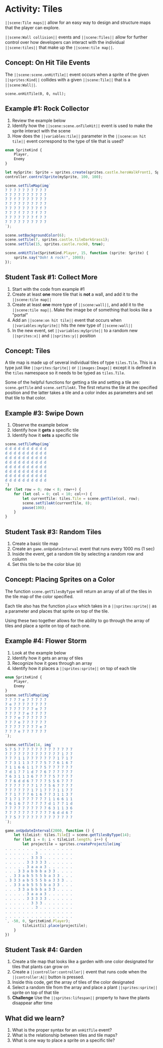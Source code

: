 # Activity: Tiles

``||scene:Tile maps||`` allow for an easy way to design and structure maps that the player can explore.

``||scene:Wall collision||`` events and ``||scene:Tiles||`` allow for further control over how developers can interact with the individual ``||scene:tiles||`` that make up the ``||scene:tile map||``.

## Concept: On Hit Tile Events

The ``||scene:scene.onHitTile||`` event occurs when a sprite of the given ``||sprites:Kind||`` collides with a given ``||scene:Tile||`` that is a ``||scene:Wall||``.

```sig
scene.onHitTile(0, 0, null);
```

## Example #1: Rock Collector

1. Review the example below
2. Identify how the ``||scene:scene.onTileHit||`` event is used to make the sprite interact with the scene
3. How does the ``||variables:tile||`` parameter in the ``||scene:on hit tile||`` event correspond to the type of tile that is used?

```typescript
enum SpriteKind {
    Player,
    Enemy
}

let mySprite: Sprite = sprites.create(sprites.castle.heroWalkFront1, SpriteKind.Player);
controller.controlSprite(mySprite, 100, 100);

scene.setTileMap(img`
7 7 7 7 7 7 7 7 7 7 
7 7 7 7 7 7 7 7 7 7 
7 7 f 7 7 7 7 7 7 7 
7 7 7 7 7 7 7 7 7 7 
7 7 7 7 7 7 7 7 f 7 
7 7 7 f 7 7 7 f 7 7 
7 7 7 7 7 7 7 f 7 7 
7 7 7 7 7 7 7 7 7 7 
`);

scene.setBackgroundColor(6);
scene.setTile(7, sprites.castle.tileDarkGrass1);
scene.setTile(15, sprites.castle.rock0, true);

scene.onHitTile(SpriteKind.Player, 15, function (sprite: Sprite) {
    sprite.say("Ooh! A rock!", 1000);
});
```

## Student Task #1: Collect More

1. Start with the code from example #1
2. Create at least **one** more tile that is **not** a wall, and add it to the ``||scene:tile map||``
3. Create at least **one** more type of ``||scene:wall||``, and add it to the ``||scene:tile map||``. Make the image be of something that looks like a "portal"
4. Add an ``||scene:on hit tile||`` event that occurs when ``||variables:mySprite||`` hits the new type of ``||scene:wall||``
5. In the new event, set ``||variables:mySprite||`` to a random new ``||sprites:x||`` and ``||sprites:y||`` position

## Concept: Tiles

A tile map is made up of several individual tiles of type ``tiles.Tile``. This is a type just like ``||sprites:Sprite||`` or ``||images:Image||`` except it is defined in the ``tiles`` namespace so it needs to be typed as ``tiles.Tile``. 

Some of the helpful functions for getting a tile and setting a tile are:
``scene.getTile`` and ``scene.setTileAt``. The first returns the tile at the specified position and the latter takes a tile and a color index as parameters and set that tile to that color.

## Example #3: Swipe Down

1. Observe the example below
2. Identify how it **gets** a specific tile
3. Identify how it **sets** a specific tile

```typescript
scene.setTileMap(img`
d d d d d d d d d d 
d d d d d d d d d d 
d d d d d d d d d d 
d d d d d d d d d d 
d d d d d d d d d d 
d d d d d d d d d d 
d d d d d d d d d d 
d d d d d d d d d d 
`)
for (let row = 0; row < 8; row++) {
    for (let col = 0; col < 10; col++) {
        let currentTile: tiles.Tile = scene.getTile(col, row);
        scene.setTileAt(currentTile, 8);
        pause(100);
    }
}
```

## Student Task #3: Random Tiles

1. Create a basic tile map
2. Create an ``game.onUpdateInterval`` event that runs every 1000 ms (1 sec)
3. Inside the event, get a random tile by selecting a random row and column
4. Set this tile to be the color blue (`8`)


## Concept: Placing Sprites on a Color

The function ``scene.getTilesByType`` will return an array of all of the tiles in the tile map of the color specified.

Each tile also has the function ``place`` which takes in a ``||sprites:sprite||`` as a parameter and places that sprite on top of the tile.

Using these two together allows for the ability to go through the array of tiles and place a sprite on top of each one.



## Example #4: Flower Storm

1. Look at the example below
2. Identify how it gets an array of tiles
3. Recognize how it goes through an array
4. Identify how it places a ``||sprites:sprite||`` on top of each tile

```typescript
enum SpriteKind {
    Player,
    Enemy
}
scene.setTileMap(img`
7 7 7 7 e 7 7 7 7 7 
7 e 7 7 7 7 7 7 7 7 
7 7 7 7 7 7 7 e 7 7 
7 7 7 7 7 e 7 7 7 7 
7 7 7 e 7 7 7 7 7 7 
7 7 7 e 7 7 7 7 7 7 
7 7 7 7 7 7 7 7 e 7 
7 7 7 e 7 7 7 7 7 7 
`);

scene.setTile(14, img`
5 7 5 7 7 7 7 7 7 7 7 7 7 7 7 7 
7 7 7 7 7 7 7 7 7 7 7 7 7 1 7 7 
7 7 7 1 1 7 7 7 7 7 7 7 1 7 1 7 
7 7 3 1 1 3 7 7 7 5 7 7 6 1 6 7 
7 1 1 6 6 1 1 7 7 5 7 7 7 7 7 7 
7 d 1 7 7 1 d 7 7 6 7 7 7 7 7 7 
7 6 3 1 1 3 6 7 7 7 7 5 7 7 7 7 
7 7 6 d d 6 7 7 7 7 5 5 6 7 7 7 
7 7 7 7 7 7 7 1 7 7 5 6 7 7 7 7 
7 7 7 7 7 7 1 7 1 7 7 7 1 1 7 7 
7 7 1 7 7 7 6 1 6 7 7 3 1 1 3 7 
7 1 7 1 7 7 7 7 7 7 1 1 6 6 1 1 
7 6 1 6 7 7 7 7 7 7 d 1 7 7 1 d 
7 7 7 7 7 7 7 7 7 7 6 3 1 1 3 6 
7 7 7 7 7 7 7 7 7 7 7 6 d d 6 7 
7 7 5 7 7 7 7 7 7 7 7 7 7 7 7 7 
`);

game.onUpdateInterval(2000, function () {
    let tileList: tiles.Tile[] = scene.getTilesByType(14);
    for (let i = 0; i < tileList.length; i++) {
        let projectile = sprites.createProjectile(img`
. . . . . . . . . . . . . . . . 
. . . . . . . 3 . . . . . . . . 
. . . . . . 3 3 3 . . . . . . . 
. . . . . 3 3 3 3 3 . . . . . . 
. . . . . 3 a a a 3 . . . . . . 
. . . 3 3 a b b b a 3 3 . . . . 
. . 3 3 a b 5 5 5 b a 3 3 . . . 
. 3 3 3 a b 5 5 5 b a 3 3 3 . . 
. . 3 3 a b 5 5 5 b a 3 3 . . . 
. . . 3 3 a b b b a 3 3 . . . . 
. . . . . 3 a a a 3 . . . . . . 
. . . . . 3 3 3 3 3 . . . . . . 
. . . . . . 3 3 3 . . . . . . . 
. . . . . . . 3 . . . . . . . . 
. . . . . . . . . . . . . . . . 
. . . . . . . . . . . . . . . . 
`, -50, 0, SpriteKind.Player);
        tileList[i].place(projectile);
    }
})
```

## Student Task #4: Garden

1. Create a tile map that looks like a garden with one color designated for tiles that plants can grow on
2. Create a ``||controller:controller||`` event that runs code when the ``||controller:A||`` button is pressed.
3. Inside this code, get the array of tiles of the color designated
4. Select a random tile from the array and place a plant ``||sprites:sprite||`` sprite on top of that tile
5. **Challenge** Use the ``||sprites:lifespan||`` property to have the plants disappear after time

## What did we learn?
1. What is the proper syntax for an ``onHitTile`` event?
2. What is the relationship between tiles and tile maps?
3. What is one way to place a sprite on a specific tile?
